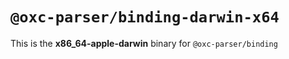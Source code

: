 # `@oxc-parser/binding-darwin-x64`

This is the **x86_64-apple-darwin** binary for `@oxc-parser/binding`
